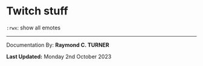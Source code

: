 # Twitch stuff
`:rwx`: show all emotes






---

Documentation By: **Raymond C. TURNER**

**Last Updated:** Monday 2nd October 2023